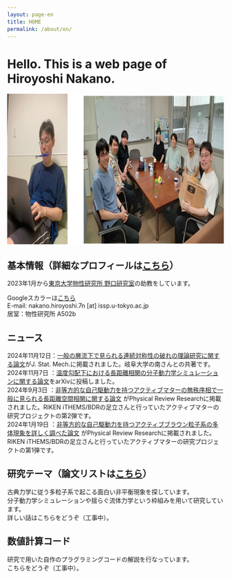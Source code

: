 ```yaml
---
layout: page-en
title: HOME
permalink: /about/en/
---
```


# Hello. This is a web page of Hiroyoshi Nakano.

<div style="text-align: left;">
  <img src="/public/img/home.jpg" alt="home" height="350">
</div>

## 基本情報（詳細なプロフィールは[こちら](/profile/)）

2023年1月から[東京大学物性研究所 野口研究室](https://noguchi.issp.u-tokyo.ac.jp/index_j.html)の助教をしています。

Googleスカラーは[こちら](https://scholar.google.co.jp/citations?user=YbvUOn4AAAAJ&hl=ja)  
E-mail: nakano.hiroyoshi.7n [at] issp.u-tokyo.ac.jp  
居室：物性研究所 A502b


## ニュース

2024年11月12日：[一般の層流下で見られる連続対称性の破れの理論研究に関する論文](https://iopscience.iop.org/article/10.1088/1742-5468/ad83c9/meta)がJ. Stat. Mech.に掲載されました。岐阜大学の南さんとの共著です。  
2024年11月7日 ：[温度勾配下における長距離相関の分子動力学シミュレーションに関する論文](https://arxiv.org/abs/2411.04416)をarXivに投稿しました。  
2024年9月3日  ：[非等方的な自己駆動力を持つアクティブマターの無秩序相で一般に見られる長距離空間相関に関する論文](https://journals.aps.org/prresearch/abstract/10.1103/PhysRevResearch.6.033234) がPhysical Review Researchに掲載されました。RIKEN iTHEMS/BDRの足立さんと行っていたアクティブマターの研究プロジェクトの第2弾です。  
2024年1月19日  ：[非等方的な自己駆動力を持つアクティブブラウン粒子系の多体現象を詳しく調べた論文](https://journals.aps.org/prresearch/abstract/10.1103/PhysRevResearch.6.013074) がPhysical Review Researchに掲載されました。RIKEN iTHEMS/BDRの足立さんと行っていたアクティブマターの研究プロジェクトの第1弾です。


## 研究テーマ（論文リストは[こちら](/docs/publication_japanese.md)）

古典力学に従う多粒子系で起こる面白い非平衡現象を探しています。  
分子動力学シミュレーションや揺らぐ流体力学という枠組みを用いて研究しています。  
詳しい話はこちらをどうぞ（工事中）。

## 数値計算コード

研究で用いた自作のプラグラミングコードの解説を行なっています。  
こちらをどうぞ（工事中）。
